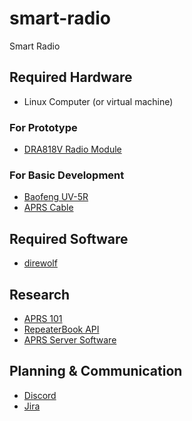 # smart-radio
Smart Radio

## Required Hardware

* Linux Computer (or virtual machine)

### For Prototype
* [DRA818V Radio Module](https://www.ebay.com/itm/DRA-818V-Semi-complete-VHF-radio-PCB-w-Low-Pass-filter-Audio-Amplifier-DRA818/202481167831?hash=item2f24d16dd7:g:~~0AAOSwJclZpA4Y)

### For Basic Development
* [Baofeng UV-5R](amazon.com/BaoFeng-UV-5R-Dual-Radio-Black/dp/B007H4VT7A)
* [APRS Cable](https://www.amazon.com/BTECH-APRS-K1-Interface-APRSDroid-Compatible/dp/B01LMIBAZW)

## Required Software
* [direwolf](https://github.com/wb2osz/direwolf)

## Research
* [APRS 101](http://www.aprs.org/doc/APRS101.PDF)
* [RepeaterBook API](https://www.repeaterbook.com/wiki/doku.php?id=api)
* [APRS Server Software](http://www.aprs-is.net/ServerSoftware.aspx)

## Planning & Communication
* [Discord](https://discord.com/invite/FSH88VA6)
* [Jira](https://smart-radio.atlassian.net)

